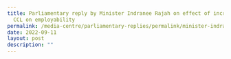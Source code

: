 ```yaml
---
title: Parliamentary reply by Minister Indranee Rajah on effect of increasing
  CCL on employability
permalink: /media-centre/parliamentary-replies/permalink/minister-indranee-rajah-on-effect-of-increasing-ccl/
date: 2022-09-11
layout: post
description: ""
---
```

